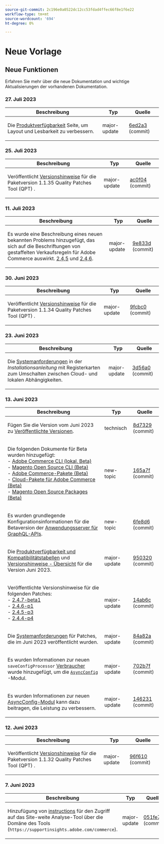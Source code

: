 ```yaml
---
source-git-commit: 2c196e0a0522dc12cc53fdad4ffec66f8e1f6e22
workflow-type: tm+mt
source-wordcount: '694'
ht-degree: 0%

---
```

# Neue Vorlage

## Neue Funktionen

Erfahren Sie mehr über die neue Dokumentation und wichtige Aktualisierungen der vorhandenen Dokumentation.

### 27. Juli 2023

<table style="table-layout:auto;">
  <thead>
    <tr>
      <th>Beschreibung</th>
      <th>Typ</th>
      <th>Quelle</th>
    </tr>
  </thead>
  <tbody>
    <tr>
      <td><p>Die <a href="https://experienceleague.adobe.com/docs/commerce-operations/release/product-availability.html">Produktverfügbarkeit</a> Seite, um Layout und Lesbarkeit zu verbessern.</p>
</td>
      <td>major-update</td>
      <td><a href="https://github.com/AdobeDocs/commerce-operations.en/commit/6ed2a3e42cd0b85aae29652b8e36acbbda1b9e72">6ed2a3</a> (commit)</td>
    </tr>
  </tbody>
</table>

### 25. Juli 2023

<table style="table-layout:auto;">
  <thead>
    <tr>
      <th>Beschreibung</th>
      <th>Typ</th>
      <th>Quelle</th>
    </tr>
  </thead>
  <tbody>
    <tr>
      <td><p>Veröffentlicht <a href="https://experienceleague.adobe.com/docs/commerce-operations/tools/quality-patches-tool/release-notes.html">Versionshinweise</a> für die Paketversion 1.1.35 Quality Patches Tool (QPT) .</p>
</td>
      <td>major-update</td>
      <td><a href="https://github.com/AdobeDocs/commerce-operations.en/commit/ac0f04b7a04c5c7d3b3880b8231ffece05718558">ac0f04</a> (commit)</td>
    </tr>
  </tbody>
</table>

### 11. Juli 2023

<table style="table-layout:auto;">
  <thead>
    <tr>
      <th>Beschreibung</th>
      <th>Typ</th>
      <th>Quelle</th>
    </tr>
  </thead>
  <tbody>
    <tr>
      <td><p>Es wurde eine Beschreibung eines neuen bekannten Problems hinzugefügt, das sich auf die Beschriftungen von gestaffelten Verkaufsregeln für Adobe Commerce auswirkt. <a href="https://experienceleague.adobe.com/docs/commerce-operations/release/notes/adobe-commerce/2-4-5.html">2,4,5</a> und <a href="https://experienceleague.adobe.com/docs/commerce-operations/release/notes/adobe-commerce/2-4-6.html">2,4,6</a>.</p>
</td>
      <td>major-update</td>
      <td><a href="https://github.com/AdobeDocs/commerce-operations.en/commit/9e833dad884fa6146bb5e6ce6dd5ebcb23208b80">9e833d</a> (commit)</td>
    </tr>
  </tbody>
</table><!-- date_group -->

### 30. Juni 2023

<table style="table-layout:auto;">
  <thead>
    <tr>
      <th>Beschreibung</th>
      <th>Typ</th>
      <th>Quelle</th>
    </tr>
  </thead>
  <tbody>
    <tr>
      <td><p>Veröffentlicht <a href="https://experienceleague.adobe.com/docs/commerce-operations/tools/quality-patches-tool/release-notes.html">Versionshinweise</a> für die Paketversion 1.1.34 Quality Patches Tool (QPT) .</p>
</td>
      <td>major-update</td>
      <td><a href="https://github.com/AdobeDocs/commerce-operations.en/commit/9fcbc03a1b52f8aad35f2347868b266228264fad">9fcbc0</a> (commit)</td>
    </tr>
  </tbody>
</table>

### 23. Juni 2023

<table style="table-layout:auto;">
  <thead>
    <tr>
      <th>Beschreibung</th>
      <th>Typ</th>
      <th>Quelle</th>
    </tr>
  </thead>
  <tbody>
    <tr>
      <td><p>Die <a href="https://experienceleague.adobe.com/docs/commerce-operations/installation-guide/system-requirements.html">Systemanforderungen</a> in der <em>Installationsanleitung</em> mit Registerkarten zum Umschalten zwischen Cloud- und lokalen Abhängigkeiten.</p>
</td>
      <td>major-update</td>
      <td><a href="https://github.com/AdobeDocs/commerce-operations.en/commit/3d56a01b91a71b1c615a28588e726f0b9e58abb0">3d56a0</a> (commit)</td>
    </tr>
  </tbody>
</table>

### 13. Juni 2023

<table style="table-layout:auto;">
  <thead>
    <tr>
      <th>Beschreibung</th>
      <th>Typ</th>
      <th>Quelle</th>
    </tr>
  </thead>
  <tbody>
    <tr>
      <td><p>Fügen Sie die Version vom Juni 2023 zu <a href="https://experienceleague.adobe.com/docs/commerce-operations/release/versions.html">Veröffentlichte Versionen</a>.</p>
</td>
      <td>technisch</td>
      <td><a href="https://github.com/AdobeDocs/commerce-operations.en/commit/8d7329c2496f4d322a83ec6bcf71ef956f4284c3">8d7329</a> (commit)</td>
    </tr>
    <tr>
      <td><p>Die folgenden Dokumente für Beta wurden hinzugefügt:<br />- <a href="https://experienceleague.adobe.com/docs/commerce-operations/reference/commerce-on-premises-beta.html">Adobe Commerce CLI (lokal, Beta)</a><br />- <a href="https://experienceleague.adobe.com/docs/commerce-operations/reference/magento-open-source-beta.html">Magento Open Source CLI (Beta)</a><br />- <a href="https://experienceleague.adobe.com/docs/commerce-operations/release/packages/adobe-commerce-beta.html">Adobe Commerce-Pakete (Beta)</a><br />- <a href="https://experienceleague.adobe.com/docs/commerce-operations/release/packages/cloud-beta.html">Cloud-Pakete für Adobe Commerce (Beta)</a><br />- <a href="https://experienceleague.adobe.com/docs/commerce-operations/release/packages/magento-open-source-beta.html">Magento Open Source Packages (Beta)</a></p>
</td>
      <td>new-topic</td>
      <td><a href="https://github.com/AdobeDocs/commerce-operations.en/commit/165a7f99fa173b17e436c07dc1fbcf9323478762">165a7f</a> (commit)</td>
    </tr>
    <tr>
      <td><p>Es wurden grundlegende Konfigurationsinformationen für die Betaversion der <a href="https://experienceleague.adobe.com/docs/commerce-operations/performance-best-practices/performance-best-practices/application-server.html">Anwendungsserver für GraphQL-APIs</a>.</p>
</td>
      <td>new-topic</td>
      <td><a href="https://github.com/AdobeDocs/commerce-operations.en/commit/6fe8d69933b7b2260a33b55bb2b12609addd3c90">6fe8d6</a> (commit)</td>
    </tr>
    <tr>
      <td><p>Die <a href="https://experienceleague.adobe.com/docs/commerce-operations/release/product-availability.html">Produktverfügbarkeit und Kompatibilitätstabellen</a> und <a href="https://experienceleague.adobe.com/docs/commerce-operations/release/notes/overview.html">Versionshinweise - Übersicht</a> für die Version Juni 2023.</p>
</td>
      <td>major-update</td>
      <td><a href="https://github.com/AdobeDocs/commerce-operations.en/commit/95032071bca59ad1466aed16033a871d820c40b3">950320</a> (commit)</td>
    </tr>
    <tr>
      <td><p>Veröffentlichte Versionshinweise für die folgenden Patches:<br />- <a href="https://experienceleague.adobe.com/docs/commerce-operations/release/notes/adobe-commerce/2-4-7.html">2.4.7-beta1</a><br />- <a href="https://experienceleague.adobe.com/docs/commerce-operations/release/notes/security-patches/2-4-6-p1.html">2.4.6-p1</a><br />- <a href="https://experienceleague.adobe.com/docs/commerce-operations/release/notes/security-patches/2-4-5-p3.html">2.4.5-p3</a><br />- <a href="https://experienceleague.adobe.com/docs/commerce-operations/release/notes/security-patches/2-4-4-p4.html">2.4.4-p4</a></p>
</td>
      <td>major-update</td>
      <td><a href="https://github.com/AdobeDocs/commerce-operations.en/commit/14ab6c2495ffb2ddd6321cd0fbb317df6fd866b3">14ab6c</a> (commit)</td>
    </tr>
    <tr>
      <td><p>Die <a href="https://experienceleague.adobe.com/docs/commerce-operations/installation-guide/system-requirements.html">Systemanforderungen</a> für Patches, die im Juni 2023 veröffentlicht wurden.</p>
</td>
      <td>major-update</td>
      <td><a href="https://github.com/AdobeDocs/commerce-operations.en/commit/84a82a6806e43a928be7e6743457d8fc9288338e">84a82a</a> (commit)</td>
    </tr>
    <tr>
      <td><p>Es wurden Informationen zur neuen <code class="language-plaintext highlighter-rouge">saveConfigProcessor</code> <a href="https://experienceleague.adobe.com/docs/commerce-operations/configuration-guide/message-queues/consumers.html">Verbraucher</a> wurde hinzugefügt, um die <a href="https://experienceleague.adobe.com/docs/commerce-operations/performance-best-practices/configuration.html#asynchronous-configuration-save"><code class="language-plaintext highlighter-rouge">AsyncConfig</code></a> -Modul.</p>
</td>
      <td>major-update</td>
      <td><a href="https://github.com/AdobeDocs/commerce-operations.en/commit/702b7f73d1bd315528c332418ed3a5f2666c3efc">702b7f</a> (commit)</td>
    </tr>
    <tr>
      <td><p>Es wurden Informationen zur neuen <a href="https://experienceleague.adobe.com/docs/commerce-operations/performance-best-practices/configuration.html#asynchronous-configuration-save">AsyncConfig-Modul</a> kann dazu beitragen, die Leistung zu verbessern.</p>
</td>
      <td>major-update</td>
      <td><a href="https://github.com/AdobeDocs/commerce-operations.en/commit/146231fb1b559e6043b8610da02c2015b2f77d6c">146231</a> (commit)</td>
    </tr>
  </tbody>
</table>

### 12. Juni 2023

<table style="table-layout:auto;">
  <thead>
    <tr>
      <th>Beschreibung</th>
      <th>Typ</th>
      <th>Quelle</th>
    </tr>
  </thead>
  <tbody>
    <tr>
      <td><p>Veröffentlicht <a href="https://experienceleague.adobe.com/docs/commerce-operations/tools/quality-patches-tool/release-notes.html">Versionshinweise</a> für die Paketversion 1.1.32 Quality Patches Tool (QPT) .</p>
</td>
      <td>major-update</td>
      <td><a href="https://github.com/AdobeDocs/commerce-operations.en/commit/96f6107732880601f3788ae73bebef3039aa85c3">96f610</a> (commit)</td>
    </tr>
  </tbody>
</table>

### 7. Juni 2023

<table style="table-layout:auto;">
  <thead>
    <tr>
      <th>Beschreibung</th>
      <th>Typ</th>
      <th>Quelle</th>
    </tr>
  </thead>
  <tbody>
    <tr>
      <td><p>Hinzufügung von <a href="https://experienceleague.adobe.com/docs/commerce-operations/tools/site-wide-analysis-tool/access.html">instructions</a> für den Zugriff auf das Site-weite Analyse-Tool über die Domäne des Tools (<code class="language-plaintext highlighter-rouge">https://supportinsights.adobe.com/commerce</code>).</p>
</td>
      <td>major-update</td>
      <td><a href="https://github.com/AdobeDocs/commerce-operations.en/commit/051fe7707cef593027bcff93ae39adfc5cf1af3c">051fe7</a> (commit)</td>
    </tr>
  </tbody>
</table><!-- date_group --><!-- month_group --><!-- year_group -->
